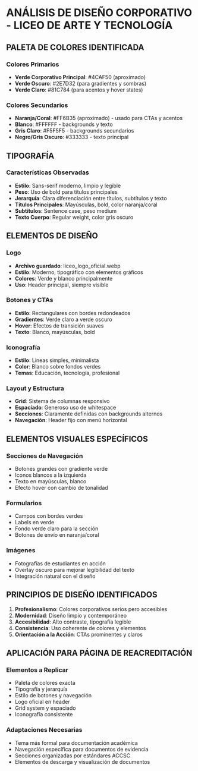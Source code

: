 # ANÁLISIS DE DISEÑO CORPORATIVO - LICEO DE ARTE Y TECNOLOGÍA

## PALETA DE COLORES IDENTIFICADA

### Colores Primarios
- **Verde Corporativo Principal**: #4CAF50 (aproximado)
- **Verde Oscuro**: #2E7D32 (para gradientes y sombras)
- **Verde Claro**: #81C784 (para acentos y hover states)

### Colores Secundarios
- **Naranja/Coral**: #FF6B35 (aproximado) - usado para CTAs y acentos
- **Blanco**: #FFFFFF - backgrounds y texto
- **Gris Claro**: #F5F5F5 - backgrounds secundarios
- **Negro/Gris Oscuro**: #333333 - texto principal

## TIPOGRAFÍA

### Características Observadas
- **Estilo**: Sans-serif moderno, limpio y legible
- **Peso**: Uso de bold para títulos principales
- **Jerarquía**: Clara diferenciación entre títulos, subtítulos y texto
- **Títulos Principales**: Mayúsculas, bold, color naranja/coral
- **Subtítulos**: Sentence case, peso medium
- **Texto Cuerpo**: Regular weight, color gris oscuro

## ELEMENTOS DE DISEÑO

### Logo
- **Archivo guardado**: liceo_logo_oficial.webp
- **Estilo**: Moderno, tipográfico con elementos gráficos
- **Colores**: Verde y blanco principalmente
- **Uso**: Header principal, siempre visible

### Botones y CTAs
- **Estilo**: Rectangulares con bordes redondeados
- **Gradientes**: Verde claro a verde oscuro
- **Hover**: Efectos de transición suaves
- **Texto**: Blanco, mayúsculas, bold

### Iconografía
- **Estilo**: Líneas simples, minimalista
- **Color**: Blanco sobre fondos verdes
- **Temas**: Educación, tecnología, profesional

### Layout y Estructura
- **Grid**: Sistema de columnas responsivo
- **Espaciado**: Generoso uso de whitespace
- **Secciones**: Claramente definidas con backgrounds alternos
- **Navegación**: Header fijo con menú horizontal

## ELEMENTOS VISUALES ESPECÍFICOS

### Secciones de Navegación
- Botones grandes con gradiente verde
- Iconos blancos a la izquierda
- Texto en mayúsculas, blanco
- Efecto hover con cambio de tonalidad

### Formularios
- Campos con bordes verdes
- Labels en verde
- Fondo verde claro para la sección
- Botones de envío en naranja/coral

### Imágenes
- Fotografías de estudiantes en acción
- Overlay oscuro para mejorar legibilidad del texto
- Integración natural con el diseño

## PRINCIPIOS DE DISEÑO IDENTIFICADOS

1. **Profesionalismo**: Colores corporativos serios pero accesibles
2. **Modernidad**: Diseño limpio y contemporáneo
3. **Accesibilidad**: Alto contraste, tipografía legible
4. **Consistencia**: Uso coherente de colores y elementos
5. **Orientación a la Acción**: CTAs prominentes y claros

## APLICACIÓN PARA PÁGINA DE REACREDITACIÓN

### Elementos a Replicar
- Paleta de colores exacta
- Tipografía y jerarquía
- Estilo de botones y navegación
- Logo oficial en header
- Grid system y espaciado
- Iconografía consistente

### Adaptaciones Necesarias
- Tema más formal para documentación académica
- Navegación específica para documentos de evidencia
- Secciones organizadas por estándares ACCSC
- Elementos de descarga y visualización de documentos

